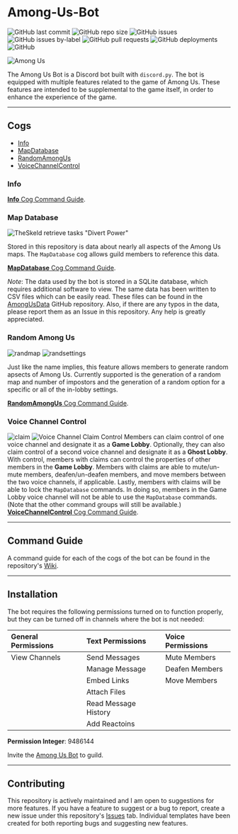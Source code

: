 # Among-Us-Bot

![GitHub last commit](https://img.shields.io/github/last-commit/JLpython-py/Among-Us-Bot)
![GitHub repo size](https://img.shields.io/github/repo-size/JLpython-py/Among-Us-Bot)
![GitHub issues](https://img.shields.io/github/issues/JLpython-py/Among-Us-Bot)
![GitHub issues by-label](https://img.shields.io/github/issues/JLpython-py/Among-Us-Bot/enhancement)
![GitHub pull requests](https://img.shields.io/github/issues-pr/JLpython-py/Among-Us-Bot)
![GitHub deployments](https://img.shields.io/github/deployments/JLpython-py/Among-Us-Bot/GitHub-pages)
![GitHub](https://img.shields.io/github/license/JLpython-py/Among-Us-Bot)

![Among Us](https://user-images.githubusercontent.com/72679601/105618817-8441fe00-5da0-11eb-97ee-4756d629d01a.png)

The Among Us Bot is a Discord bot built with `discord.py`.
The bot is equipped with multiple features related to the game of Among Us.
These features are intended to be supplemental to the game itself, in order to enhance the experience of the game.

***

## Cogs

- [Info](#info)
- [MapDatabase](#map-database)
- [RandomAmongUs](#random-among-us)
- [VoiceChannelControl](#voice-channel-control)

### Info

[**Info** Cog Command Guide](https://github.com/JLpython-py/Among-Us-Bot/wiki/MapDatabase).

### Map Database

![TheSkeld retrieve tasks "Divert Power"](https://user-images.githubusercontent.com/72679601/108528698-8bb5d380-7288-11eb-88c1-7518629a5a25.png)

Stored in this repository is data about nearly all aspects of the Among Us maps.
The `MapDatabase` cog allows guild members to reference this data.

[**MapDatabase** Cog Command Guide](https://github.com/JLpython-py/Among-Us-Bot/wiki/MapDatabase).

*Note*:
The data used by the bot is stored in a SQLite database, which requires additional software to view.
The same data has been written to CSV files which can be easily read.
These files can be found in the [AmongUsData](https://github.com/JLpython-py/AmongUsData/) GitHub repository.
Also, if there are any typos in the data, please report them as an Issue in this repository.
Any help is greatly appreciated.

### Random Among Us

![randmap](https://user-images.githubusercontent.com/72679601/107803852-070f0680-6d18-11eb-957f-a308cdda62e6.png)
![randsettings](https://user-images.githubusercontent.com/72679601/107803865-0d04e780-6d18-11eb-9446-0497fd222cd9.png)

Just like the name implies, this feature allows members to generate random apsects of Among Us.
Currently supported is the generation of a random map and number of impostors and the generation of a random option for a specific or all of the in-lobby settings.

[**RandomAmongUs** Cog Command Guide](https://github.com/JLpython-py/Among-Us-Bot/wiki/RandomAmongUs).

### Voice Channel Control

![claim](https://user-images.githubusercontent.com/72679601/107803946-2b6ae300-6d18-11eb-9da6-e59318d692f6.png)
![Voice Channel Claim Control](https://user-images.githubusercontent.com/72679601/108528722-91abb480-7288-11eb-9b35-3a262af7b8b4.png)
Members can claim control of one voice channel and designate it as a **Game Lobby**.
Optionally, they can also claim control of a second voice channel and designate it as a **Ghost Lobby**.
With control, members with claims can control the properties of other members in the **Game Lobby**.
Members with claims are able to mute/un-mute members, deafen/un-deafen members, and move members between the two voice channels, if applicable.
Lastly, members with claims will be able to lock the `MapDatabase` commands.
In doing so, members in the Game Lobby voice channel will not be able to use the `MapDatabase` commands.
(Note that the other command groups will still be available.)
[**VoiceChannelControl** Cog Command Guide](https://github.com/JLpython-py/Among-Us-Bot/wiki/VoiceChannelControl).

***

## Command Guide

A command guide for each of the cogs of the bot can be found in the repository's [Wiki](https://github.com/JLpython-py/AmongUs-MapBot/wiki).

***

## Installation

The bot requires the following permissions turned on to function properly, but they can be turned off in channels where the bot is not needed:

| General Permissions | Text Permissions | Voice Permissions |
| :--- | :--- | :--- |
| View Channels | Send Messages | Mute Members |
| | Manage Message | Deafen Members|
| | Embed Links | Move Members |
| | Attach Files | |
| | Read Message History | |
| | Add Reactoins | |

**Permission Integer**: 9486144

Invite the [Among Us Bot](https://discord.com/api/oauth2/authorize?client_id=793568531757137970&permissions=29486144&scope=bot) to guild.

***

## Contributing

This repository is actively maintained and I am open to suggestions for more features.
If you have a feature to suggest or a bug to report, create a new issue under this repository's [Issues](https://github.com/JLpython-py/Among-Us-Bot/issues) tab.
Individual templates have been created for both reporting bugs and suggesting new features.
